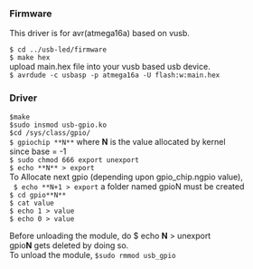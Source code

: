 ### Firmware

This driver is for avr(atmega16a) based on vusb.

`$ cd ../usb-led/firmware`   
`$ make hex`  
upload main.hex file into your vusb based usb device.  
`$ avrdude -c usbasp -p atmega16a -U flash:w:main.hex`  

### Driver

`$make`  
`$sudo insmod usb-gpio.ko`  
` $cd /sys/class/gpio/ `  
`$ gpiochip **N**` where **N** is the value allocated by kernel  
since base = -1  
`$ sudo chmod 666 export unexport`  
`$ echo **N** > export`  
To Allocate next gpio (depending upon gpio_chip.ngpio value),  
` $ echo **N+1 > export`
 a folder named gpioN must be created  
`$ cd gpio**N**`  
`$ cat value`  
`$ echo 1 > value`  
`$ echo 0 > value`  

Before unloading the module, do $ echo **N** > unexport  
gpio**N** gets deleted by doing so.  
To unload the module, `$sudo rmmod usb_gpio`  

